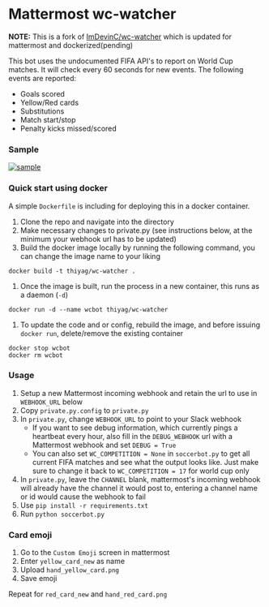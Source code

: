 # Mattermost wc-watcher
**NOTE:** This is a fork of [ImDevinC/wc-watcher](https://github.com/ImDevinC/wc-watcher) which is updated for mattermost and dockerized(pending)

This bot uses the undocumented FIFA API's to report on World Cup matches. It will check every 60 seconds for new events. The following events are reported:
+ Goals scored
+ Yellow/Red cards
+ Substitutions
+ Match start/stop
+ Penalty kicks missed/scored

### Sample
[![sample](https://github.com/ImDevinC/wc-watcher/raw/master/ss.png)](#sample)

### Quick start using docker
A simple `Dockerfile` is including for deploying this in a docker container.
1. Clone the repo and navigate into the directory
1. Make necessary changes to private.py (see instructions below, at the minimum your webhook url has to be updated)
1. Build the docker image locally by running the following command, you can change the image name to your liking
```
docker build -t thiyag/wc-watcher .
```
1. Once the image is built, run the process in a new container, this runs as a daemon (`-d`)
```
docker run -d --name wcbot thiyag/wc-watcher
```
1. To update the code and or config, rebuild the image, and before issuing `docker run`, delete/remove the existing container
```
docker stop wcbot
docker rm wcbot
```

### Usage
1. Setup a new Mattermost incoming webhook and retain the url to use in `WEBHOOK_URL` below
1. Copy `private.py.config` to `private.py`
1. In `private.py`, change `WEBHOOK_URL` to point to your Slack webhook
    + If you want to see debug information, which currently pings a heartbeat every hour, also fill in the `DEBUG_WEBHOOK` url with a Mattermost webhook and set `DEBUG = True`
    + You can also set `WC_COMPETITION = None` in `soccerbot.py` to get all current FIFA matches and see what the output looks like. Just make sure to change it back to `WC_COMPETITION = 17` for world cup only
1. In `private.py`, leave the `CHANNEL` blank, mattermost's incoming webhook will already have the channel it would post to, entering a channel name or id would cause the webhook to fail
1. Use `pip install -r requirements.txt`
1. Run `python soccerbot.py`

### Card emoji
1. Go to the `Custom Emoji` screen in mattermost
1. Enter `yellow_card_new` as name
1. Upload `hand_yellow_card.png`
1. Save emoji

Repeat for `red_card_new` and `hand_red_card.png`

